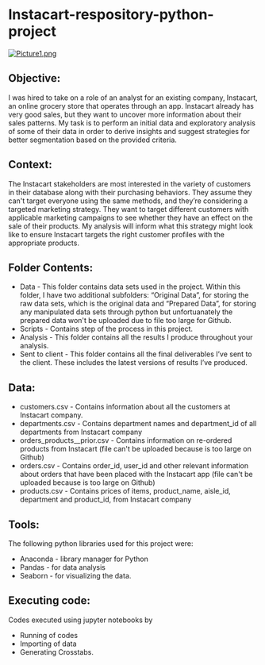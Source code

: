 # Instacart-respository-python-project

[![Picture1.png](https://i.postimg.cc/Xv6YGPQg/Picture1.png)](https://postimg.cc/G4zC6X0B)

## Objective:

I was hired to take on a role of an analyst for an existing company, Instacart, an online grocery store that operates through an app. Instacart already has very good sales, but they want to uncover more information about their sales patterns. My task is to perform an initial data and exploratory analysis of some of their data in order to derive insights and suggest strategies for better segmentation based on the provided criteria.

## Context:

The Instacart stakeholders are most interested in the variety of customers in their database along with their purchasing behaviors. They assume they can't target everyone using the same methods, and they’re considering a targeted marketing strategy. They want to target different customers with applicable marketing campaigns to see whether they have an effect on the sale of their products. My analysis will inform what this strategy might look like to ensure Instacart targets the right customer profiles with the appropriate products.

## Folder Contents:

* Data - This folder contains data sets used in the project. Within this folder, I have two additional subfolders: “Original Data”, for storing the raw data sets, which is the original data and “Prepared Data”, for storing any manipulated data sets through python but unfortuanately the prepared data won't be uploaded due to file too large for Github.
* Scripts - Contains step of the process in this project. 
* Analysis - This folder contains all the results I produce throughout your analysis.
* Sent to client - This folder contains all the final deliverables I’ve sent to the client. These includes the latest versions of results I’ve produced.

## Data:

* customers.csv - Contains information about all the customers at Instacart company.
* departments.csv - Contains department names and department_id of all departments from Instacart company
* orders_products__prior.csv - Contains information on re-ordered products from Instacart (file can't be uploaded because is too large on Github)
* orders.csv - Contains order_id, user_id and other relevant information about orders that have been placed with the Instacart app (file can't be uploaded because is too large on Github)
* products.csv - Contains prices of items, product_name, aisle_id, department and product_id, from Instacart company

## Tools:

The following python libraries used for this project were:
* Anaconda - library manager for Python
* Pandas - for data analysis
* Seaborn - for visualizing the data.

## Executing code:

Codes executed using jupyter notebooks by 
* Running of codes
* Importing of data
* Generating Crosstabs.
